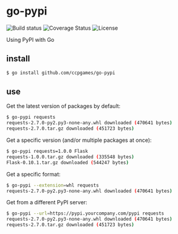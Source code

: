 # go-pypi

![Build status](https://img.shields.io/travis/ccpgames/go-pypi.svg)
![Coverage Status](https://img.shields.io/coveralls/ccpgames/go-pypi.svg)
![License](https://img.shields.io/github/license/ccpgames/go-pypi.svg)

Using PyPI with Go

## install

```bash
$ go install github.com/ccpgames/go-pypi
```

## use

Get the latest version of packages by default:

```bash
$ go-pypi requests
requests-2.7.0-py2.py3-none-any.whl downloaded (470641 bytes)
requests-2.7.0.tar.gz downloaded (451723 bytes)
```

Get a specific version (and/or multiple packages at once):

```bash
$ go-pypi requests=1.0.0 Flask
requests-1.0.0.tar.gz downloaded (335548 bytes)
Flask-0.10.1.tar.gz downloaded (544247 bytes)
```

Get a specific format:

```bash
$ go-pypi --extension=whl requests
requests-2.7.0-py2.py3-none-any.whl downloaded (470641 bytes)
```

Get from a different PyPI server:

```bash
$ go-pypi --url=https://pypi.yourcompany.com/pypi requests
requests-2.7.0-py2.py3-none-any.whl downloaded (470641 bytes)
requests-2.7.0.tar.gz downloaded (451723 bytes)
```
